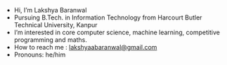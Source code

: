 - Hi, I’m Lakshya Baranwal
- Pursuing B.Tech. in Information Technology from Harcourt Butler Technical University, Kanpur
- I’m interested in core computer science, machine learning, competitive programming and maths. 
- How to reach me : lakshyaabaranwal@gmail.com
- Pronouns: he/him


<!---
Omnitrixhunter/Omnitrixhunter is a ✨ special ✨ repository because its `README.md` (this file) appears on your GitHub profile.
You can click the Preview link to take a look at your changes.
--->

